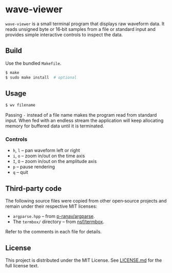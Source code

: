# wave-viewer

`wave-viewer` is a small terminal program that displays raw waveform data. It reads unsigned byte or 16‑bit samples from a file or standard input and provides simple interactive controls to inspect the data.

## Build

Use the bundled `Makefile`.

```sh
$ make
$ sudo make install  # optional
```

## Usage

```sh
$ wv filename
```

Passing `-` instead of a file name makes the program read from standard input. When fed with an endless stream the application will keep allocating memory for buffered data until it is terminated.

### Controls

* `h`, `l` – pan waveform left or right
* `i`, `o` – zoom in/out on the time axis
* `I`, `O` – zoom in/out on the amplitude axis
* `p` – pause rendering
* `q` – quit

## Third‑party code

The following source files were copied from other open‑source projects and remain under their respective MIT licenses:

* `argparse.hpp` &ndash; from [p-ranav/argparse](https://github.com/p-ranav/argparse).
* The `termbox/` directory &ndash; from [nsf/termbox](https://github.com/nsf/termbox).

Refer to the comments in each file for details.

## License

This project is distributed under the MIT License. See [LICENSE.md](LICENSE.md) for the full license text.
